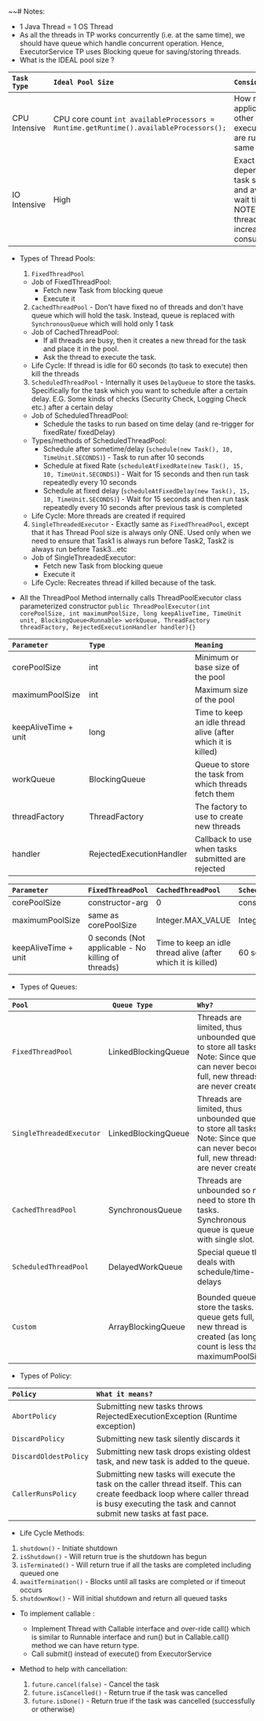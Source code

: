 ~~# Notes:

- 1 Java Thread = 1 OS Thread
- As all the threads in TP works concurrently (i.e. at the same time), we should have queue which handle concurrent
  operation. Hence, ExecutorService TP uses Blocking queue for saving/storing threads.
- What is the IDEAL pool size ?

| `Task Type`   | `Ideal Pool Size`                                                                      | `Consideration`                                                                                                                                    |
|:--------------|:---------------------------------------------------------------------------------------|:---------------------------------------------------------------------------------------------------------------------------------------------------|
| CPU Intensive | CPU core count `int availableProcessors = Runtime.getRuntime().availableProcessors();` | How many other applications (or other executors/threads) are running on same CPU                                                                   |
| IO Intensive  | High                                                                                   | Exact number will depend on rate of task submissions and average task wait time.<br/> NOTE: Too many threads will increase memory consumption too. |

- Types of Thread Pools:
    1. `FixedThreadPool`

    - Job of FixedThreadPool:
        - Fetch new Task from blocking queue
        - Execute it

    2. `CachedThreadPool` - Don't have fixed no of threads and don't have queue which will hold the task. Instead, queue
       is replaced with `SynchronousQueue` which will hold only 1 task

    - Job of CachedThreadPool:
        - If all threads are busy, then it creates a new thread for the task and place it in the pool.
        - Ask the thread to execute the task.
    - Life Cycle: If thread is idle for 60 seconds (to task to execute) then kill the threads

    3. `ScheduledThreadPool` - Internally it uses `DelayQueue` to store the tasks. Specifically for the task which you
       want to schedule after a certain delay. E.G. Some kinds of checks (Security Check, Logging Check etc.) after a
       certain delay

    - Job of ScheduledThreadPool:
        - Schedule the tasks to run based on time delay (and re-trigger for fixedRate/ fixedDelay)
    - Types/methods of ScheduledThreadPool:
        - Schedule after sometime/delay (`schedule(new Task(), 10, TimeUnit.SECONDS)`) - Task to run after 10 seconds
        - Schedule at fixed Rate (`scheduleAtFixedRate(new Task(), 15, 10, TimeUnit.SECONDS)`) - Wait for 15 seconds and
          then run task repeatedly every 10 seconds
        - Schedule at fixed delay (`scheduleAtFixedDelay(new Task(), 15, 10, TimeUnit.SECONDS)`) - Wait for 15 seconds
          and then run task repeatedly every 10 seconds after previous task is completed
    - Life Cycle: More threads are created if required

    4. `SingleThreadedExecutor` - Exactly same as `FixedThreadPool`, except that it has Thread Pool size is always only
       ONE. Used only when we need to ensure that Task1 is always run before Task2, Task2 is always run before
       Task3...etc

    - Job of SingleThreadedExecutor:
        - Fetch new Task from blocking queue
        - Execute it
    - Life Cycle: Recreates thread if killed because of the task.

- All the ThreadPool Method internally calls ThreadPoolExecutor class parameterized constructor
  `public ThreadPoolExecutor(int corePoolSize,
  int maximumPoolSize,
  long keepAliveTime,
  TimeUnit unit,
  BlockingQueue<Runnable> workQueue,
  ThreadFactory threadFactory,
  RejectedExecutionHandler handler){}`

| `Parameter`          | `Type`                   | `Meaning`                                                    |
|:---------------------|:-------------------------|:-------------------------------------------------------------|
| corePoolSize         | int                      | Minimum or base size of the pool                             |
| maximumPoolSize      | int                      | Maximum size of the pool                                     |
| keepAliveTime + unit | long                     | Time to keep an idle thread alive (after which it is killed) |
| workQueue            | BlockingQueue            | Queue to store the task from which threads fetch them        |
| threadFactory        | ThreadFactory            | The factory to use to create new threads                     |
| handler              | RejectedExecutionHandler | Callback to use when tasks submitted are rejected            |

| `Parameter`          | `FixedThreadPool`                                  | `CachedThreadPool`                                           | `ScheduledThreadPool` | `SingleThreadedExecutor`                                     |
|:---------------------|:---------------------------------------------------|:-------------------------------------------------------------|:----------------------|:-------------------------------------------------------------|
| corePoolSize         | constructor-arg                                    | 0                                                            | constructor-arg       | 1                                                            |
| maximumPoolSize      | same as corePoolSize                               | Integer.MAX_VALUE                                            | Integer.MAX_VALUE     | 1                                                            |
| keepAliveTime + unit | 0 seconds (Not applicable - No killing of threads) | Time to keep an idle thread alive (after which it is killed) | 60 seconds            | 0 seconds  (Not applicable - No killing or creation threads) |

- Types of Queues:

| `Pool`                   | ` Queue Type`       | `Why?`                                                                                                                                    |
|:-------------------------|:--------------------|:------------------------------------------------------------------------------------------------------------------------------------------|
| `FixedThreadPool`        | LinkedBlockingQueue | Threads are limited, thus unbounded queue to store all tasks.<br/> Note: Since queue can never become full, new threads are never created |
| `SingleThreadedExecutor` | LinkedBlockingQueue | Threads are limited, thus unbounded queue to store all tasks.<br/> Note: Since queue can never become full, new threads are never created |
| `CachedThreadPool`       | SynchronousQueue    | Threads are unbounded so no need to store the tasks. Synchronous queue is queue with single slot.                                         |
| `ScheduledThreadPool`    | DelayedWorkQueue    | Special queue that deals with schedule/time-delays                                                                                        |
|                          |                     |                                                                                                                                           |
| `Custom`                 | ArrayBlockingQueue  | Bounded queue store the tasks. If queue gets full, new thread is created (as long as count is less than maximumPoolSize)                  |

- Types of Policy:

| `Policy`              | `What it means?`                                                                                                                                                                               |
|:----------------------|:-----------------------------------------------------------------------------------------------------------------------------------------------------------------------------------------------|
| `AbortPolicy`         | Submitting new tasks throws RejectedExecutionException (Runtime exception)                                                                                                                     |
| `DiscardPolicy`       | Submitting new task silently discards it                                                                                                                                                       |
| `DiscardOldestPolicy` | Submitting new task drops existing oldest task, and new task is added to the queue.                                                                                                            |
| `CallerRunsPolicy`    | Submitting new tasks will execute the task on the caller thread itself. This can create feedback loop where caller thread is busy executing the task and cannot submit new tasks at fast pace. |

- Life Cycle Methods:

1. `shutdown()` - Initiate shutdown
2. `isShutdown()` - Will return true is the shutdown has begun
3. `isTerminated()` - Will return true if all the tasks are completed including queued one
4. `awaitTermination()` - Blocks until all tasks are completed or if timeout occurs
5. `shutdownNow()` - Will initial shutdown and return all queued tasks

- To implement callable :
    - Implement Thread with Callable interface and over-ride call() which is similar to Runnable
      interface and run() but in Callable.call() method we can have return type.
    - Call submit() instead of execute() from ExecutorService

- Method to help with cancellation:
  1. `future.cancel(false)` - Cancel the task 
  2. `future.isCancelled()` - Return true if the task was cancelled
  3. `future.isDone()` - Return true if the task was cancelled (successfully or otherwise)